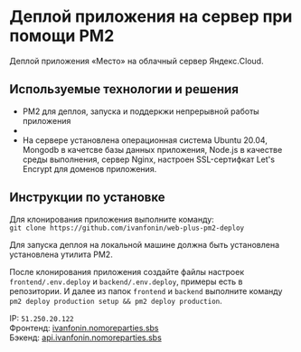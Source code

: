 # Деплой приложения на сервер при помощи PM2

Деплой приложения «Место» на облачный сервер Яндекс.Cloud.

## Используемые технологии и решения
- PM2 для деплоя, запуска и поддеркжи непрерывной работы приложения
- 
- На сервере установлена операционная система Ubuntu 20.04, Mongodb в качетсве базы данных приложения, Node.js в качестве среды выполнения, сервер Nginx, настроен SSL-сертифкат Let's Encrypt для доменов приложения.

## Инструкции по установке
Для клонирования приложения выполните команду:\
`git clone https://github.com/ivanfonin/web-plus-pm2-deploy`

Для запуска деплоя на локальной машине должна быть установлена установлена утилита PM2.

После клонирования приложения создайте файлы настроек `frontend/.env.deploy` и `backend/.env.deploy`, примеры есть в репозитории. И далее из папок `frontend` и `backend` выполните команду `pm2 deploy production setup && pm2 deploy production`.

IP: `51.250.20.122`  
Фронтенд: [ivanfonin.nomoreparties.sbs](https://ivanfonin.nomoreparties.sbs/)  
Бэкенд: [api.ivanfonin.nomoreparties.sbs](https://api.ivanfonin.nomoreparties.sbs/)  